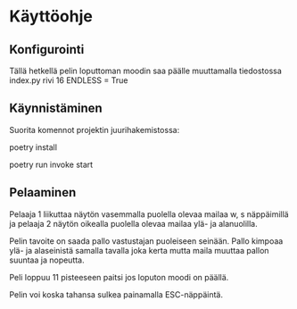 # Käyttöohje

## Konfigurointi

Tällä hetkellä pelin loputtoman moodin saa päälle muuttamalla tiedostossa index.py rivi 16 ENDLESS = True

## Käynnistäminen

Suorita komennot projektin juurihakemistossa:

poetry install

poetry run invoke start

## Pelaaminen

Pelaaja 1 liikuttaa näytön vasemmalla puolella olevaa mailaa w, s näppäimillä ja pelaaja 2 näytön oikealla puolella olevaa mailaa ylä- ja alanuolilla.

Pelin tavoite on saada pallo vastustajan puoleiseen seinään. Pallo kimpoaa ylä- ja alaseinistä samalla tavalla joka kerta mutta maila muuttaa pallon suuntaa ja nopeutta.

Peli loppuu 11 pisteeseen paitsi jos loputon moodi on päällä.

Pelin voi koska tahansa sulkea painamalla ESC-näppäintä.
